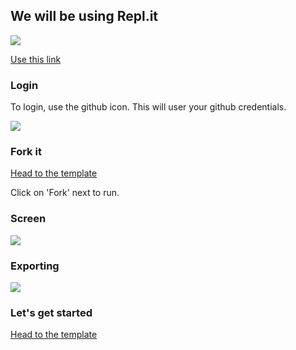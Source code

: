 ## We will be using Repl.it

![](https://clients.widged.com/hackyourfuture/assets/sandbox/glitch.png)


[Use this link](https://repl.it/join/fbcyugat-widged)

###  Login

To login, use the github icon. This will user your github credentials. 

![](https://clients.widged.com/hackyourfuture/assets/replit/replit-login.png)

###  Fork it

[Head to the template](https://repl.it/join/fbcyugat-widged)

Click on 'Fork' next to run. 

###  Screen

![](https://clients.widged.com/hackyourfuture/assets/replit/replit-screen.png)

### Exporting

![](https://clients.widged.com/hackyourfuture/assets/replit/replit-exports.png)

### Let's get started 

[Head to the template](https://repl.it/join/fbcyugat-widged)
